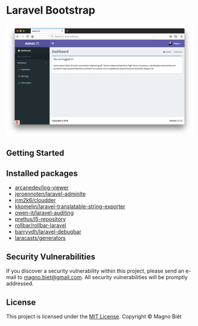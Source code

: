 # Laravel Bootstrap

![Laravel Bootstrap screen shot](screenshot.png)

## Getting Started

## Installed packages

- [arcanedev/log-viewer](https://github.com/arcanedev/logviewer)
- [jeroennoten/laravel-adminlte](https://github.com/jeroennoten/laravel-adminlte)
- [jrm2k6/cloudder](https://github.com/jrm2k6/cloudder)
- [kkomelin/laravel-translatable-string-exporter](https://github.com/kkomelin/laravel-translatable-string-exporter)
- [owen-it/laravel-auditing](https://github.com/owen-it/laravel-auditing)
- [prettus/l5-repository](https://github.com/prettus/l5-repository)
- [rollbar/rollbar-laravel](https://github.com/rollbar/rollbar-php-laravel)
- [barryvdh/laravel-debugbar](https://github.com/barryvdh/laravel-debugbar)
- [laracasts/generators](https://github.com/laracasts/laravel-5-generators-extended)

## Security Vulnerabilities

If you discover a security vulnerability within this project, please send an e-mail to [magno.biet@gmail.com](mailto:magno.biet@gmail.com). All security vulnerabilities will be promptly addressed.

## License

This project is licensed under the [MIT License](https://magno.mit-license.org/2018). Copyright © Magno Biét
